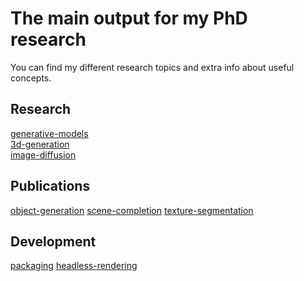 # The main output for my PhD research
You can find my different research topics and extra info about useful concepts.

## Research
[generative-models](research/generative-modeling/generative-models.md) \
[3d-generation](research/generative-modeling/3d-generation.md) \
[image-diffusion](research/generative-modeling/image-diffusion.md)



## Publications
[object-generation](publications/object-generation.md)
[scene-completion](publications/scene-completion.md)
[texture-segmentation](publications/texture-segmentation.md)

## Development
[packaging](development/packaging.md)
[headless-rendering](development/headless-rendering.md)
